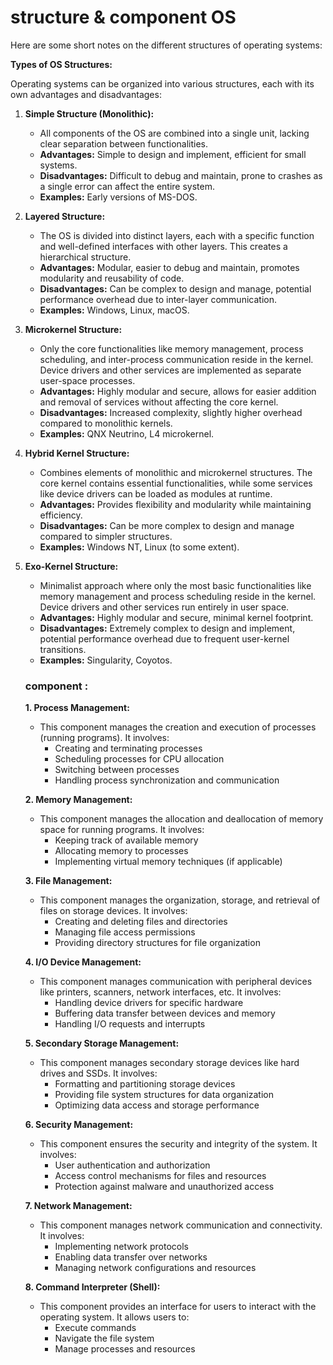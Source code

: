 # structure & component OS

Here are some short notes on the different structures of operating systems:

**Types of OS Structures:**

Operating systems can be organized into various structures, each with its own advantages and disadvantages:

1. **Simple Structure (Monolithic):**
    - All components of the OS are combined into a single unit, lacking clear separation between functionalities.
    - **Advantages:** Simple to design and implement, efficient for small systems.
    - **Disadvantages:** Difficult to debug and maintain, prone to crashes as a single error can affect the entire system.
    - **Examples:** Early versions of MS-DOS.
2. **Layered Structure:**
    - The OS is divided into distinct layers, each with a specific function and well-defined interfaces with other layers. This creates a hierarchical structure.
    - **Advantages:** Modular, easier to debug and maintain, promotes modularity and reusability of code.
    - **Disadvantages:** Can be complex to design and manage, potential performance overhead due to inter-layer communication.
    - **Examples:** Windows, Linux, macOS.
3. **Microkernel Structure:**
    - Only the core functionalities like memory management, process scheduling, and inter-process communication reside in the kernel. Device drivers and other services are implemented as separate user-space processes.
    - **Advantages:** Highly modular and secure, allows for easier addition and removal of services without affecting the core kernel.
    - **Disadvantages:** Increased complexity, slightly higher overhead compared to monolithic kernels.
    - **Examples:** QNX Neutrino, L4 microkernel.
4. **Hybrid Kernel Structure:**
    - Combines elements of monolithic and microkernel structures. The core kernel contains essential functionalities, while some services like device drivers can be loaded as modules at runtime.
    - **Advantages:** Provides flexibility and modularity while maintaining efficiency.
    - **Disadvantages:** Can be more complex to design and manage compared to simpler structures.
    - **Examples:** Windows NT, Linux (to some extent).
5. **Exo-Kernel Structure:**
    - Minimalist approach where only the most basic functionalities like memory management and process scheduling reside in the kernel. Device drivers and other services run entirely in user space.
    - **Advantages:** Highly modular and secure, minimal kernel footprint.
    - **Disadvantages:** Extremely complex to design and implement, potential performance overhead due to frequent user-kernel transitions.
    - **Examples:** Singularity, Coyotos.
    
    ### component :
    
    **1. Process Management:**
    
    - This component manages the creation and execution of processes (running programs). It involves:
        - Creating and terminating processes
        - Scheduling processes for CPU allocation
        - Switching between processes
        - Handling process synchronization and communication
    
    **2. Memory Management:**
    
    - This component manages the allocation and deallocation of memory space for running programs. It involves:
        - Keeping track of available memory
        - Allocating memory to processes
        - Implementing virtual memory techniques (if applicable)
    
    **3. File Management:**
    
    - This component manages the organization, storage, and retrieval of files on storage devices. It involves:
        - Creating and deleting files and directories
        - Managing file access permissions
        - Providing directory structures for file organization
    
    **4. I/O Device Management:**
    
    - This component manages communication with peripheral devices like printers, scanners, network interfaces, etc. It involves:
        - Handling device drivers for specific hardware
        - Buffering data transfer between devices and memory
        - Handling I/O requests and interrupts
    
    **5. Secondary Storage Management:**
    
    - This component manages secondary storage devices like hard drives and SSDs. It involves:
        - Formatting and partitioning storage devices
        - Providing file system structures for data organization
        - Optimizing data access and storage performance
    
    **6. Security Management:**
    
    - This component ensures the security and integrity of the system. It involves:
        - User authentication and authorization
        - Access control mechanisms for files and resources
        - Protection against malware and unauthorized access
    
    **7. Network Management:**
    
    - This component manages network communication and connectivity. It involves:
        - Implementing network protocols
        - Enabling data transfer over networks
        - Managing network configurations and resources
    
    **8. Command Interpreter (Shell):**
    
    - This component provides an interface for users to interact with the operating system. It allows users to:
        - Execute commands
        - Navigate the file system
        - Manage processes and resources